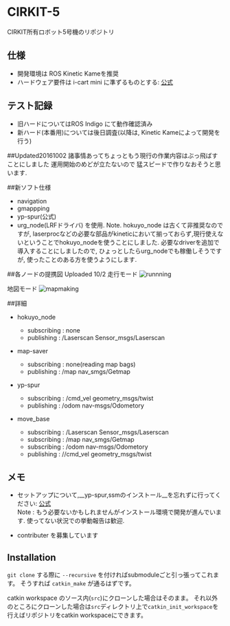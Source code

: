 # CIRKIT-5

CIRKIT所有ロボット5号機のリポジトリ

## 仕様
- 開発環境は ROS Kinetic Kameを推奨
- ハードウェア要件は i-cart mini に準ずるものとする: [公式](http://t-frog.com/products/icart_mini/)

## テスト記録
- 旧ハードについてはROS Indigo にて動作確認済み
- 新ハード(本番用)については後日調査(以降は, Kinetic Kameによって開発を行う)

##Updated20161002
諸事情あってちょっともう現行の作業内容はぶっ飛ばすことにしました 
運用開始のめどが立たないので 
猛スピードで作りなおそうと思います. 

##新ソフト仕様
 - navigation
 - gmappping
 - yp-spur(公式)
 - urg_node(LRFドライバ)
を使用. 
Note. hokuyo_node は古くて非推奨なのですが, laserprocなどの必要な部品がkineticにおいて揃っておらず,現行使えないということでhokuyo_nodeを使うことにしました.
必要なdriverを追加で導入することにしましたので, ひょっとしたらurg_nodeでも稼働しそうですが, 使ったことのある方を使うようにします.

##各ノードの提携図
Uploaded 10/2 
走行モード 
![runnning](https://github.com/CIR-KIT/fifth_robot_pkg/blob/develop/new_pkgs_drafting20161005.jpg)
 
地図モード 
![mapmaking](https://github.com/CIR-KIT/fifth_robot_pkg/blob/develop/new_pkgs_drafting20161005-mapmaker.jpg)

##詳細
- hokuyo_node
   - subscribing : none
   - publishing  : /Laserscan Sensor_msgs/Laserscan
- map-saver
   - subscribing : none(reading map bags)
   - publishing  : /map nav_smgs/Getmap
- yp-spur
   - subscribing : /cmd_vel geometry_msgs/twist
   - publishing  : /odom nav-msgs/Odometory

- move_base
   - subscribing : /Laserscan Sensor_msgs/Laserscan
   - subscribing : /map nav_smgs/Getmap
   - subscribing : /odom nav-msgs/Odometory
   - publishing  : //cmd_vel geometry_msgs/twist

## メモ
- セットアップについて,__yp-spur,ssmのインストール__を忘れずに行ってください: [公式](http://www.roboken.iit.tsukuba.ac.jp/platform/wiki/yp-spur/how-to-install)  
Note : もう必要ないかもしれませんがインストール環境で開発が進んでいます. 使ってない状況での挙動報告は歓迎.  

- contributer を募集しています

## Installation
`git clone` する際に `--recursive` を付ければsubmoduleごと引っ張ってこれます。
そうすれば `catkin_make` が通るはずです。

catkin workspace のソース内(`src`)にクローンした場合はそのまま。
それ以外のところにクローンした場合は`src`ディレクトリ上で`catkin_init_workspace`を行えばリポジトリをcatkin workspaceにできます。


